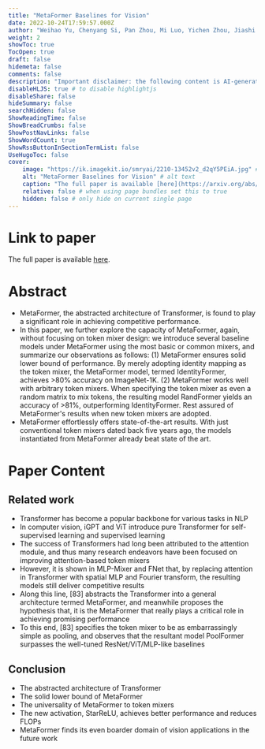 ```yaml
---
title: "MetaFormer Baselines for Vision"
date: 2022-10-24T17:59:57.000Z
author: "Weihao Yu, Chenyang Si, Pan Zhou, Mi Luo, Yichen Zhou, Jiashi Feng, Shuicheng Yan, Xinchao Wang"
weight: 2
showToc: true
TocOpen: true
draft: false
hidemeta: false
comments: false
description: "Important disclaimer: the following content is AI-generated, please make sure to fact check the presented information by reading the full paper."
disableHLJS: true # to disable highlightjs
disableShare: false
hideSummary: false
searchHidden: false
ShowReadingTime: false
ShowBreadCrumbs: false
ShowPostNavLinks: false
ShowWordCount: true
ShowRssButtonInSectionTermList: false
UseHugoToc: false
cover:
    image: "https://ik.imagekit.io/smryai/2210-13452v2_d2qY5PEiA.jpg" # image path/url
    alt: "MetaFormer Baselines for Vision" # alt text
    caption: "The full paper is available [here](https://arxiv.org/abs/2210.13452)." # display caption under cover
    relative: false # when using page bundles set this to true
    hidden: false # only hide on current single page
---
```


# Link to paper
The full paper is available [here](https://arxiv.org/abs/2210.13452).


# Abstract
- MetaFormer, the abstracted architecture of Transformer, is found to play a significant role in achieving competitive performance.
- In this paper, we further explore the capacity of MetaFormer, again, without focusing on token mixer design: we introduce several baseline models under MetaFormer using the most basic or common mixers, and summarize our observations as follows: (1) MetaFormer ensures solid lower bound of performance. By merely adopting identity mapping as the token mixer, the MetaFormer model, termed IdentityFormer, achieves >80% accuracy on ImageNet-1K. (2) MetaFormer works well with arbitrary token mixers. When specifying the token mixer as even a random matrix to mix tokens, the resulting model RandFormer yields an accuracy of >81%, outperforming IdentityFormer. Rest assured of MetaFormer's results when new token mixers are adopted.
- MetaFormer effortlessly offers state-of-the-art results. With just conventional token mixers dated back five years ago, the models instantiated from MetaFormer already beat state of the art.

# Paper Content

## Related work
- Transformer has become a popular backbone for various tasks in NLP
- In computer vision, iGPT and ViT introduce pure Transformer for self-supervised learning and supervised learning
- The success of Transformers had long been attributed to the attention module, and thus many research endeavors have been focused on improving attention-based token mixers
- However, it is shown in MLP-Mixer and FNet that, by replacing attention in Transformer with spatial MLP and Fourier transform, the resulting models still deliver competitive results
- Along this line, [83] abstracts the Transformer into a general architecture termed MetaFormer, and meanwhile proposes the hypothesis that, it is the MetaFormer that really plays a critical role in achieving promising performance
- To this end, [83] specifies the token mixer to be as embarrassingly simple as pooling, and observes that the resultant model PoolFormer surpasses the well-tuned ResNet/ViT/MLP-like baselines

## Conclusion
- The abstracted architecture of Transformer
- The solid lower bound of MetaFormer
- The universality of MetaFormer to token mixers
- The new activation, StarReLU, achieves better performance and reduces FLOPs
- MetaFormer finds its even boarder domain of vision applications in the future work
